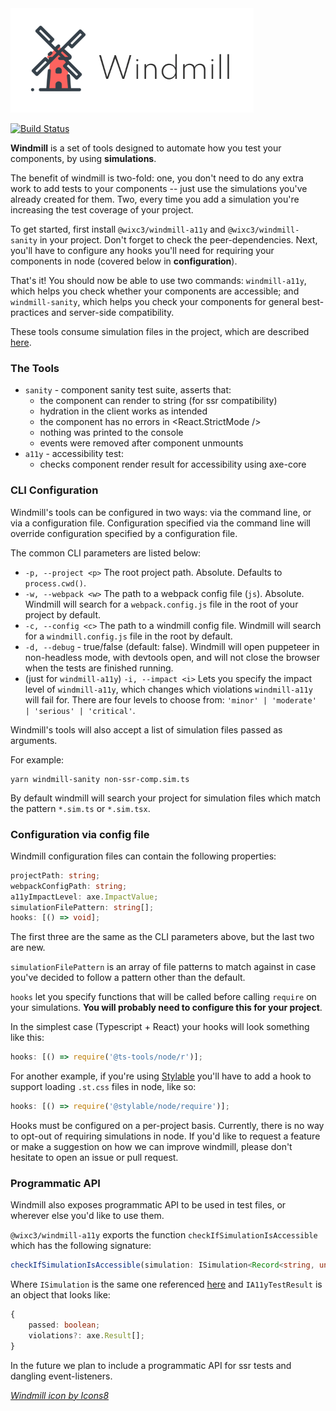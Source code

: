 <img src="assets/logo.png">

<br />

[![Build Status](https://travis-ci.com/wixplosives/windmill.svg?token=JxepjChyzQB66ehAYhtG&branch=master)](https://travis-ci.com/wixplosives/windmill)

**Windmill** is a set of tools designed to automate how you test your components, by using **simulations**.

The benefit of windmill is two-fold: one, you don't need to do any extra work to add tests to your components -- just use the simulations you've already created for them. Two, every time you add a simulation you're increasing the test coverage of your project.

To get started, first install `@wixc3/windmill-a11y` and `@wixc3/windmill-sanity` in your project. Don't forget to check the peer-dependencies. Next, you'll have to configure any hooks you'll need for requiring your components in node (covered below in **configuration**).

That's it! You should now be able to use two commands: `windmill-a11y`, which helps you check whether your components are accessible; and `windmill-sanity`, which helps you check your components for general best-practices and server-side compatibility.

These tools consume simulation files in the project, which are described [here](https://github.com/wixplosives/wcs-core/blob/d91a792a52b916fb6dc55b7a4f7c49715a010168/src/types.ts#L40).

### The Tools

- `sanity` - component sanity test suite, asserts that:
  - the component can render to string (for ssr compatibility)
  - hydration in the client works as intended
  - the component has no errors in <React.StrictMode />
  - nothing was printed to the console
  - events were removed after component unmounts
- `a11y` - accessibility test:
  - checks component render result for accessibility using axe-core

### CLI Configuration

Windmill's tools can be configured in two ways: via the command line, or via a configuration file. Configuration specified via the command line will override configuration specified by a configuration file.

The common CLI parameters are listed below:

- `-p, --project <p>` The root project path. Absolute. Defaults to `process.cwd()`.
- `-w, --webpack <w>` The path to a webpack config file (`js`). Absolute. Windmill will search for a `webpack.config.js` file in the root of your project by default.
- `-c, --config <c>` The path to a windmill config file. Windmill will search for a `windmill.config.js` file in the root by default.
- `-d, --debug` - true/false (default: false). Windmill will open puppeteer in non-headless mode, with devtools open, and will not close the browser when the tests are finished running.
- (just for `windmill-a11y`) `-i, --impact <i>` Lets you specify the impact level of `windmill-a11y`, which changes which violations `windmill-a11y` will fail for. There are four levels to choose from: `'minor' | 'moderate' | 'serious' | 'critical'`.

Windmill's tools will also accept a list of simulation files passed as arguments.

For example:

```shell
yarn windmill-sanity non-ssr-comp.sim.ts
```

By default windmill will search your project for simulation files which match the pattern `*.sim.ts` or `*.sim.tsx`.

### Configuration via config file

Windmill configuration files can contain the following properties:

```ts
projectPath: string;
webpackConfigPath: string;
a11yImpactLevel: axe.ImpactValue;
simulationFilePattern: string[];
hooks: [() => void];
```

The first three are the same as the CLI parameters above, but the last two are new.

`simulationFilePattern` is an array of file patterns to match against in case you've decided to follow a pattern other than the default.

`hooks` let you specify functions that will be called before calling `require` on your simulations. **You will probably need to configure this for your project**.

In the simplest case (Typescript + React) your hooks will look something like this:

```js
hooks: [() => require('@ts-tools/node/r')];
```

For another example, if you're using [Stylable](stylable.io) you'll have to add a hook to support loading `.st.css` files in node, like so:

```js
hooks: [() => require('@stylable/node/require')];
```

Hooks must be configured on a per-project basis. Currently, there is no way to opt-out of requiring simulations in node. If you'd like to request a feature or make a suggestion on how we can improve windmill, please don't hesitate to open an issue or pull request.

### Programmatic API

Windmill also exposes programmatic API to be used in test files, or wherever else you'd like to use them.

`@wixc3/windmill-a11y` exports the function `checkIfSimulationIsAccessible` which has the following signature:

```ts
checkIfSimulationIsAccessible(simulation: ISimulation<Record<string, unknown>>) => Promise<IA11yTestResult>
```

Where `ISimulation` is the same one referenced [here](https://github.com/wixplosives/wcs-core/blob/d91a792a52b916fb6dc55b7a4f7c49715a010168/src/types.ts#L40) and `IA11yTestResult` is an object that looks like:

```ts
{
    passed: boolean;
    violations?: axe.Result[];
}
```

In the future we plan to include a programmatic API for ssr tests and dangling event-listeners.

<a href="https://icons8.com/icon/122728/windmill">_Windmill icon by Icons8_</a>
